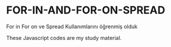 # FOR-IN-AND-FOR-ON-SPREAD
For in For on ve Spread Kullanımlarını öğrenmiş olduk

These Javascript codes are my study material.
